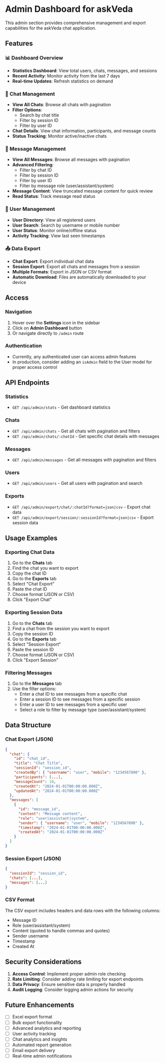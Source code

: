# Admin Dashboard for askVeda

This admin section provides comprehensive management and export capabilities for the askVeda chat application.

## Features

### 📊 Dashboard Overview
- **Statistics Dashboard**: View total users, chats, messages, and sessions
- **Recent Activity**: Monitor activity from the last 7 days
- **Real-time Updates**: Refresh statistics on demand

### 💬 Chat Management
- **View All Chats**: Browse all chats with pagination
- **Filter Options**: 
  - Search by chat title
  - Filter by session ID
  - Filter by user ID
- **Chat Details**: View chat information, participants, and message counts
- **Status Tracking**: Monitor active/inactive chats

### 📝 Message Management
- **View All Messages**: Browse all messages with pagination
- **Advanced Filtering**:
  - Filter by chat ID
  - Filter by session ID
  - Filter by user ID
  - Filter by message role (user/assistant/system)
- **Message Content**: View truncated message content for quick review
- **Read Status**: Track message read status

### 👥 User Management
- **User Directory**: View all registered users
- **User Search**: Search by username or mobile number
- **User Status**: Monitor online/offline status
- **Activity Tracking**: View last seen timestamps

### 📤 Data Export
- **Chat Export**: Export individual chat data
- **Session Export**: Export all chats and messages from a session
- **Multiple Formats**: Export in JSON or CSV format
- **Automatic Download**: Files are automatically downloaded to your device

## Access

### Navigation
1. Hover over the **Settings** icon in the sidebar
2. Click on **Admin Dashboard** button
3. Or navigate directly to `/admin` route

### Authentication
- Currently, any authenticated user can access admin features
- In production, consider adding an `isAdmin` field to the User model for proper access control

## API Endpoints

### Statistics
- `GET /api/admin/stats` - Get dashboard statistics

### Chats
- `GET /api/admin/chats` - Get all chats with pagination and filters
- `GET /api/admin/chats/:chatId` - Get specific chat details with messages

### Messages
- `GET /api/admin/messages` - Get all messages with pagination and filters

### Users
- `GET /api/admin/users` - Get all users with pagination and search

### Exports
- `GET /api/admin/export/chat/:chatId?format=json|csv` - Export chat data
- `GET /api/admin/export/session/:sessionId?format=json|csv` - Export session data

## Usage Examples

### Exporting Chat Data
1. Go to the **Chats** tab
2. Find the chat you want to export
3. Copy the chat ID
4. Go to the **Exports** tab
5. Select "Chat Export"
6. Paste the chat ID
7. Choose format (JSON or CSV)
8. Click "Export Chat"

### Exporting Session Data
1. Go to the **Chats** tab
2. Find a chat from the session you want to export
3. Copy the session ID
4. Go to the **Exports** tab
5. Select "Session Export"
6. Paste the session ID
7. Choose format (JSON or CSV)
8. Click "Export Session"

### Filtering Messages
1. Go to the **Messages** tab
2. Use the filter options:
   - Enter a chat ID to see messages from a specific chat
   - Enter a session ID to see messages from a specific session
   - Enter a user ID to see messages from a specific user
   - Select a role to filter by message type (user/assistant/system)

## Data Structure

### Chat Export (JSON)
```json
{
  "chat": {
    "id": "chat_id",
    "title": "Chat Title",
    "sessionId": "session_id",
    "createdBy": { "username": "user", "mobile": "1234567890" },
    "participants": [...],
    "messageCount": 10,
    "createdAt": "2024-01-01T00:00:00.000Z",
    "updatedAt": "2024-01-01T00:00:00.000Z"
  },
  "messages": [
    {
      "id": "message_id",
      "content": "Message content",
      "role": "user|assistant|system",
      "sender": { "username": "user", "mobile": "1234567890" },
      "timestamp": "2024-01-01T00:00:00.000Z",
      "createdAt": "2024-01-01T00:00:00.000Z"
    }
  ]
}
```

### Session Export (JSON)
```json
{
  "sessionId": "session_id",
  "chats": [...],
  "messages": [...]
}
```

### CSV Format
The CSV export includes headers and data rows with the following columns:
- Message ID
- Role (user/assistant/system)
- Content (quoted to handle commas and quotes)
- Sender username
- Timestamp
- Created At

## Security Considerations

1. **Access Control**: Implement proper admin role checking
2. **Rate Limiting**: Consider adding rate limiting for export endpoints
3. **Data Privacy**: Ensure sensitive data is properly handled
4. **Audit Logging**: Consider logging admin actions for security

## Future Enhancements

- [ ] Excel export format
- [ ] Bulk export functionality
- [ ] Advanced analytics and reporting
- [ ] User activity tracking
- [ ] Chat analytics and insights
- [ ] Automated report generation
- [ ] Email export delivery
- [ ] Real-time admin notifications
